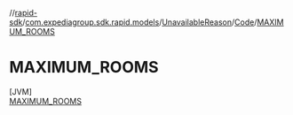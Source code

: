 //[rapid-sdk](../../../../../index.md)/[com.expediagroup.sdk.rapid.models](../../../index.md)/[UnavailableReason](../../index.md)/[Code](../index.md)/[MAXIMUM_ROOMS](index.md)

# MAXIMUM_ROOMS

[JVM]\
[MAXIMUM_ROOMS](index.md)
